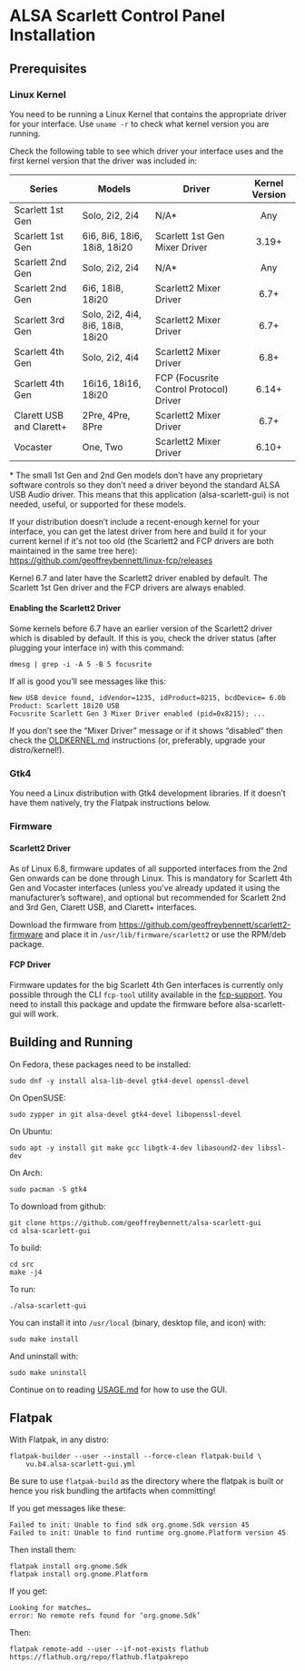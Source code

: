 # ALSA Scarlett Control Panel Installation

## Prerequisites

### Linux Kernel

You need to be running a Linux Kernel that contains the appropriate
driver for your interface. Use `uname -r` to check what kernel version
you are running.

Check the following table to see which driver your interface uses and
the first kernel version that the driver was included in:

| Series    | Models | Driver | Kernel Version |
|-----------|--------|--------|:----------------------:|
| Scarlett 1st Gen | Solo, 2i2, 2i4 | N/A* | Any |
| Scarlett 1st Gen | 6i6, 8i6, 18i6, 18i8, 18i20 | Scarlett 1st Gen Mixer Driver | 3.19+ |
| Scarlett 2nd Gen | Solo, 2i2, 2i4 | N/A* | Any |
| Scarlett 2nd Gen | 6i6, 18i8, 18i20 | Scarlett2 Mixer Driver | 6.7+ |
| Scarlett 3rd Gen | Solo, 2i2, 4i4, 8i6, 18i8, 18i20 | Scarlett2 Mixer Driver | 6.7+ |
| Scarlett 4th Gen | Solo, 2i2, 4i4 | Scarlett2 Mixer Driver | 6.8+ |
| Scarlett 4th Gen | 16i16, 18i16, 18i20 | FCP (Focusrite Control Protocol) Driver | 6.14+ |
| Clarett USB and Clarett+ | 2Pre, 4Pre, 8Pre | Scarlett2 Mixer Driver | 6.7+ |
| Vocaster | One, Two | Scarlett2 Mixer Driver | 6.10+ |

\* The small 1st Gen and 2nd Gen models don’t have any proprietary
software controls so they don’t need a driver beyond the standard ALSA
USB Audio driver. This means that this application (alsa-scarlett-gui)
is not needed, useful, or supported for these models.

If your distribution doesn’t include a recent-enough kernel for your
interface, you can get the latest driver from here and build it for
your current kernel if it's not too old (the Scarlett2 and FCP drivers
are both maintained in the same tree here):
https://github.com/geoffreybennett/linux-fcp/releases

Kernel 6.7 and later have the Scarlett2 driver enabled by default. The
Scarlett 1st Gen driver and the FCP drivers are always enabled.

#### Enabling the Scarlett2 Driver

Some kernels before 6.7 have an earlier version of the Scarlett2
driver which is disabled by default. If this is you, check the driver
status (after plugging your interface in) with this command:

```
dmesg | grep -i -A 5 -B 5 focusrite
```

If all is good you’ll see messages like this:

```
New USB device found, idVendor=1235, idProduct=8215, bcdDevice= 6.0b
Product: Scarlett 18i20 USB
Focusrite Scarlett Gen 3 Mixer Driver enabled (pid=0x8215); ...
```

If you don’t see the “Mixer Driver” message or if it shows “disabled”
then check the [OLDKERNEL.md](OLDKERNEL.md) instructions (or,
preferably, upgrade your distro/kernel!).

### Gtk4

You need a Linux distribution with Gtk4 development libraries. If it
doesn’t have them natively, try the Flatpak instructions below.

### Firmware

#### Scarlett2 Driver

As of Linux 6.8, firmware updates of all supported interfaces from the
2nd Gen onwards can be done through Linux. This is mandatory for
Scarlett 4th Gen and Vocaster interfaces (unless you’ve already
updated it using the manufacturer’s software), and optional but
recommended for Scarlett 2nd and 3rd Gen, Clarett USB, and Clarett+
interfaces.

Download the firmware from
https://github.com/geoffreybennett/scarlett2-firmware and place it in
`/usr/lib/firmware/scarlett2` or use the RPM/deb package.

#### FCP Driver

Firmware updates for the big Scarlett 4th Gen interfaces is currently
only possible through the CLI `fcp-tool` utility available in the
[fcp-support](https://github.com/geoffreybennett/fcp-support). You
need to install this package and update the firmware before
alsa-scarlett-gui will work.

## Building and Running

On Fedora, these packages need to be installed:

```
sudo dnf -y install alsa-lib-devel gtk4-devel openssl-devel
```

On OpenSUSE:

```
sudo zypper in git alsa-devel gtk4-devel libopenssl-devel
```

On Ubuntu:

```
sudo apt -y install git make gcc libgtk-4-dev libasound2-dev libssl-dev
```

On Arch:

```
sudo pacman -S gtk4
```

To download from github:

```
git clone https://github.com/geoffreybennett/alsa-scarlett-gui
cd alsa-scarlett-gui
```

To build:

```
cd src
make -j4
```

To run:

```
./alsa-scarlett-gui
```

You can install it into `/usr/local` (binary, desktop file, and icon)
with:

```
sudo make install
```

And uninstall with:

```
sudo make uninstall
```

Continue on to reading [USAGE.md](USAGE.md) for how to use the GUI.

## Flatpak

With Flatpak, in any distro:

```
flatpak-builder --user --install --force-clean flatpak-build \
    vu.b4.alsa-scarlett-gui.yml
```

Be sure to use `flatpak-build` as the directory where the flatpak is
built or hence you risk bundling the artifacts when committing!

If you get messages like these:

```
Failed to init: Unable to find sdk org.gnome.Sdk version 45
Failed to init: Unable to find runtime org.gnome.Platform version 45
```

Then install them:

```
flatpak install org.gnome.Sdk
flatpak install org.gnome.Platform
```

If you get:

```
Looking for matches…
error: No remote refs found for ‘org.gnome.Sdk’
```

Then:

```
flatpak remote-add --user --if-not-exists flathub https://flathub.org/repo/flathub.flatpakrepo
```
